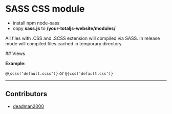 # SASS CSS module

- install npm node-sass
- copy **sass.js** to __/your-totaljs-website/modules/__

All files with .CSS and .SCSS extension will compiled via SASS. In release mode will compiled files cached in temporary directory.

## Views

__Example:__

`@{scss('default.scss')}` or `@{css('default.css')}`

---

## Contributors

- [deadman2000](https://github.com/deadman2000)